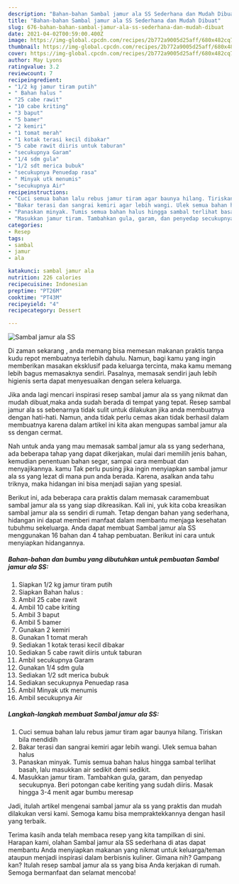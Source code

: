 ```yaml
---
description: "Bahan-bahan Sambal jamur ala SS Sederhana dan Mudah Dibuat"
title: "Bahan-bahan Sambal jamur ala SS Sederhana dan Mudah Dibuat"
slug: 676-bahan-bahan-sambal-jamur-ala-ss-sederhana-dan-mudah-dibuat
date: 2021-04-02T00:59:00.400Z
image: https://img-global.cpcdn.com/recipes/2b772a9005d25aff/680x482cq70/sambal-jamur-ala-ss-foto-resep-utama.jpg
thumbnail: https://img-global.cpcdn.com/recipes/2b772a9005d25aff/680x482cq70/sambal-jamur-ala-ss-foto-resep-utama.jpg
cover: https://img-global.cpcdn.com/recipes/2b772a9005d25aff/680x482cq70/sambal-jamur-ala-ss-foto-resep-utama.jpg
author: May Lyons
ratingvalue: 3.2
reviewcount: 7
recipeingredient:
- "1/2 kg jamur tiram putih"
- " Bahan halus "
- "25 cabe rawit"
- "10 cabe kriting"
- "3 baput"
- "5 bamer"
- "2 kemiri"
- "1 tomat merah"
- "1 kotak terasi kecil dibakar"
- "5 cabe rawit diiris untuk taburan"
- "secukupnya Garam"
- "1/4 sdm gula"
- "1/2 sdt merica bubuk"
- "secukupnya Penuedap rasa"
- " Minyak utk menumis"
- "secukupnya Air"
recipeinstructions:
- "Cuci semua bahan lalu rebus jamur tiram agar baunya hilang. Tiriskan bila mendidih"
- "Bakar terasi dan sangrai kemiri agar lebih wangi. Ulek semua bahan halus"
- "Panaskan minyak. Tumis semua bahan halus hingga sambal terlihat basah, lalu masukkan air sedikit demi sedikit."
- "Masukkan jamur tiram. Tambahkan gula, garam, dan penyedap secukupnya. Beri potongan cabe keriting yang sudah diiris. Masak hingga 3-4 menit agar bumbu meresap"
categories:
- Resep
tags:
- sambal
- jamur
- ala

katakunci: sambal jamur ala 
nutrition: 226 calories
recipecuisine: Indonesian
preptime: "PT26M"
cooktime: "PT43M"
recipeyield: "4"
recipecategory: Dessert

---
```



![Sambal jamur ala SS](https://img-global.cpcdn.com/recipes/2b772a9005d25aff/680x482cq70/sambal-jamur-ala-ss-foto-resep-utama.jpg)

Di zaman  sekarang , anda memang bisa memesan makanan praktis tanpa kudu repot membuatnya terlebih dahulu. Namun, bagi kamu yang ingin memberikan masakan eksklusif pada keluarga tercinta, maka kamu memang lebih bagus memasaknya sendiri. Pasalnya, memasak sendiri jauh lebih higienis serta dapat menyesuaikan dengan selera keluarga.

Jika anda lagi mencari inspirasi resep sambal jamur ala ss yang nikmat dan mudah dibuat,maka anda sudah berada di tempat yang tepat. Resep sambal jamur ala ss  sebenarnya tidak sulit untuk dilakukan jika anda membuatnya dengan hati-hati. Namun, anda tidak perlu cemas akan tidak berhasil dalam membuatnya 
karena dalam artikel ini kita akan mengupas sambal jamur ala ss dengan cermat.  



Nah untuk anda yang mau memasak sambal jamur ala ss yang sederhana, ada beberapa tahap yang dapat dikerjakan, mulai dari memilih jenis bahan, kemudian penentuan bahan segar, sampai cara membuat dan menyajikannya. kamu Tak perlu pusing jika ingin menyiapkan sambal jamur ala ss yang lezat di mana pun anda berada. Karena, asalkan anda  tahu triknya, maka hidangan ini bisa menjadi sajian yang spesial.

Berikut ini, ada beberapa cara praktis  dalam memasak caramembuat sambal jamur ala ss yang siap dikreasikan. Kali ini, yuk kita coba kreasikan sambal jamur ala ss sendiri di rumah. Tetap dengan bahan yang sederhana, hidangan ini dapat memberi manfaat dalam membantu menjaga kesehatan tubuhmu sekeluarga. Anda dapat membuat Sambal jamur ala SS menggunakan 16 bahan dan 4 tahap pembuatan. Berikut ini cara untuk menyiapkan hidangannya.

<!--inarticleads1-->

##### Bahan-bahan dan bumbu yang dibutuhkan untuk pembuatan Sambal jamur ala SS:

1. Siapkan 1/2 kg jamur tiram putih
1. Siapkan  Bahan halus :
1. Ambil 25 cabe rawit
1. Ambil 10 cabe kriting
1. Ambil 3 baput
1. Ambil 5 bamer
1. Gunakan 2 kemiri
1. Gunakan 1 tomat merah
1. Sediakan 1 kotak terasi kecil dibakar
1. Sediakan 5 cabe rawit diiris untuk taburan
1. Ambil secukupnya Garam
1. Gunakan 1/4 sdm gula
1. Sediakan 1/2 sdt merica bubuk
1. Sediakan secukupnya Penuedap rasa
1. Ambil  Minyak utk menumis
1. Ambil secukupnya Air




<!--inarticleads2-->

##### Langkah-langkah membuat Sambal jamur ala SS:

1. Cuci semua bahan lalu rebus jamur tiram agar baunya hilang. Tiriskan bila mendidih
1. Bakar terasi dan sangrai kemiri agar lebih wangi. Ulek semua bahan halus
1. Panaskan minyak. Tumis semua bahan halus hingga sambal terlihat basah, lalu masukkan air sedikit demi sedikit.
1. Masukkan jamur tiram. Tambahkan gula, garam, dan penyedap secukupnya. Beri potongan cabe keriting yang sudah diiris. Masak hingga 3-4 menit agar bumbu meresap




Jadi, itulah artikel mengenai  sambal jamur ala ss  yang praktis dan mudah dilakukan versi kami. Semoga kamu bisa mempraktekkannya dengan hasil yang terbaik. 

Terima kasih anda telah membaca resep yang kita tampilkan di sini. Harapan kami, olahan  Sambal jamur ala SS sederhana di atas dapat membantu Anda menyiapkan makanan yang nikmat untuk keluarga/teman ataupun menjadi inspirasi dalam berbisnis kuliner. Gimana nih? Gampang kan? Itulah resep sambal jamur ala ss yang bisa Anda kerjakan di rumah. Semoga bermanfaat dan selamat mencoba!

